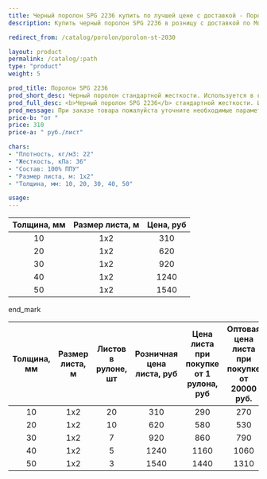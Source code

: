 ```yaml
---
title: Черный поролон SPG 2236 купить по лучшей цене с доставкой - Поролоныч
description: Купить черный поролон SPG 2236 в розницу с доставкой по Москве в интернет-магазине Поролоныча.

redirect_from: /catalog/porolon/porolon-st-2030

layout: product
permalink: /catalog/:path
type: "product"
weight: 5

prod_title: Поролон SPG 2236
prod_short_desc: Черный поролон стандартной жесткости. Используется в качестве упаковки для хрупких изделий, подарков а так же при перевозке.
prod_full_desc: <b>Черный поролон SPG 2236</b> стандартной жесткости. Используется в качестве упаковки для хрупких изделий, подарков а так же при перевозке.
prod_message: При заказе товара пожалуйста уточните необходимые параметры (толщина и количество листов).
price-b: "от "
price: 310
price-a: " руб./лист"

chars:
- "Плотность, кг/м3: 22"
- "Жесткость, кПа: 36"
- "Состав: 100% ППУ"
- "Размер листа, м: 1х2"
- "Толщина, мм: 10, 20, 30, 40, 50"

usage:
---
```

| Толщина, мм | Размер листа, м |Цена, руб
|:-----------:|:---------------:|:-------:|
10|1x2|310
20|1x2|620
30|1x2|920
40|1x2|1240
50|1x2|1540

end_mark

| Толщина, мм | Размер листа, м | Листов в рулоне, шт | Розничная цена листа, руб | Цена листа при покупке от 1 рулона, руб | Оптовая цена листа при покупке от 20000 руб. |
|:-----------:|:---------------:|:-------------------:|:---------------------------:|:-----------------------------------------:|:----------------------------------------------:|
10|1x2|20|310|290|270
20|1x2|10|620|580|530
30|1x2|7|920|860|790
40|1x2|5|1240|1160|1060
50|1x2|3|1540|1440|1310
